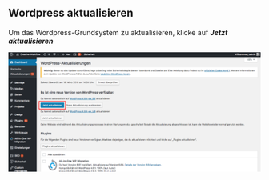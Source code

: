 ## Wordpress aktualisieren

Um das Wordpress-Grundsystem zu aktualisieren, klicke auf _**Jetzt aktualisieren**_

![image](./assets/update_wordpress.png)
